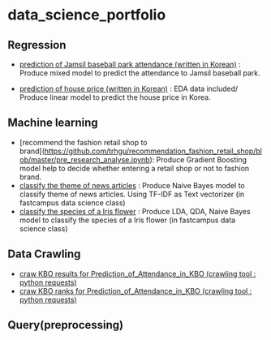 # data_science_portfolio

## Regression

- [prediction of Jamsil baseball park attendance (written in Korean)](https://github.com/trhgu/Prediction_of_Attendance_in_KBO/blob/master/analysis_OLS.ipynb) : Produce mixed model to predict the  attendance to Jamsil baseball park.

- [prediction of house price (written in Korean)](https://github.com/trhgu/EDA_project/blob/master/EDA_final.ipynb) : EDA data included/ Produce linear model to predict the house price in Korea.

## Machine learning

- [recommend the fashion retail shop to brand[(https://github.com/trhgu/recommendation_fashion_retail_shop/blob/master/pre_research_analyse.ipynb): Produce Gradient Boosting model help to decide whether entering a retail shop or not to fashion brand.
- [classify the theme of news articles](https://github.com/trhgu/TIL/blob/master/news_article_clssification.ipynb) : Produce Naive Bayes model to classify theme of news articles. Using TF-IDF as Text vectorizer (in fastcampus data science class)
- [classify the species of a Iris flower](https://github.com/trhgu/TIL/blob/master/iris_species_classification.ipynb) : Produce LDA, QDA, Naive Bayes model to classify the species of a Iris flower  (in fastcampus data science class)

## Data Crawling

- [craw KBO results for Prediction_of_Attendance_in_KBO (crawling tool : python requests)](https://github.com/trhgu/crawling_season_1/blob/master/KBO_results/KBO_rank_example.ipynb)
- [craw KBO ranks for Prediction_of_Attendance_in_KBO (crawling tool : python requests)](https://github.com/trhgu/crawling_season_1/blob/master/KBO_rank/KBO_rank_example.ipynb)

## Query(preprocessing)
